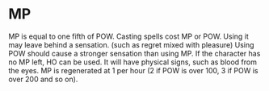 <!-- TITLE: Using Magic -->
<!-- SUBTITLE: Down we go, down we go... -->
# MP
MP is equal to one fifth of POW.
Casting spells cost MP or POW. Using it may leave behind a sensation. (such as regret mixed with pleasure)
Using POW should cause a stronger sensation than using MP.
If the character has no MP left, HO can be used. It will have physical signs, such as blood from the eyes.
MP is regenerated at 1 per hour (2 if POW is over 100, 3 if POW is over 200 and so on). 
